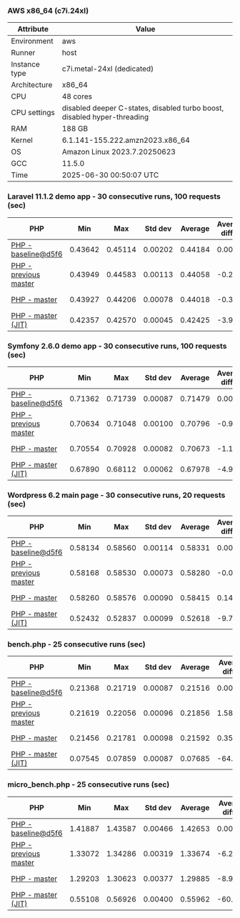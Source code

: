 ### AWS x86_64 (c7i.24xl)

|  Attribute    |     Value      |
|---------------|----------------|
| Environment   |aws|
| Runner        |host|
| Instance type |c7i.metal-24xl (dedicated)|
| Architecture  |x86_64
| CPU           |48 cores|
| CPU settings  |disabled deeper C-states, disabled turbo boost, disabled hyper-threading|
| RAM           |188 GB|
| Kernel        |6.1.141-155.222.amzn2023.x86_64|
| OS            |Amazon Linux 2023.7.20250623|
| GCC           |11.5.0|
| Time          |2025-06-30 00:50:07 UTC|

### Laravel 11.1.2 demo app - 30 consecutive runs, 100 requests (sec)

|     PHP     |     Min     |     Max     |    Std dev   |   Average  |  Average diff % |   Median   | Median diff % |     Memory    |
|-------------|-------------|-------------|--------------|------------|-----------------|------------|---------------|---------------|
|[PHP - baseline@d5f6](https://github.com/php/php-src/commit/d5f6e56610)|0.43642|0.45114|0.00202|0.44184|0.00%|0.44158|0.00%|42.03 MB|
|[PHP - previous master](https://github.com/php/php-src/commit/761478a032)|0.43949|0.44583|0.00113|0.44058|-0.29%|0.44036|-0.28%|42.45 MB|
|[PHP - master](https://github.com/php/php-src/commit/db157e3168)|0.43927|0.44206|0.00078|0.44018|-0.38%|0.43997|-0.36%|42.45 MB|
|[PHP - master (JIT)](https://github.com/php/php-src/commit/db157e3168)|0.42357|0.42570|0.00045|0.42425|-3.98%|0.42420|-3.94%|51.60 MB|

### Symfony 2.6.0 demo app - 30 consecutive runs, 100 requests (sec)

|     PHP     |     Min     |     Max     |    Std dev   |   Average  |  Average diff % |   Median   | Median diff % |     Memory    |
|-------------|-------------|-------------|--------------|------------|-----------------|------------|---------------|---------------|
|[PHP - baseline@d5f6](https://github.com/php/php-src/commit/d5f6e56610)|0.71362|0.71739|0.00087|0.71479|0.00%|0.71459|0.00%|37.69 MB|
|[PHP - previous master](https://github.com/php/php-src/commit/761478a032)|0.70634|0.71048|0.00100|0.70796|-0.96%|0.70773|-0.96%|38.42 MB|
|[PHP - master](https://github.com/php/php-src/commit/db157e3168)|0.70554|0.70928|0.00082|0.70673|-1.13%|0.70661|-1.12%|38.42 MB|
|[PHP - master (JIT)](https://github.com/php/php-src/commit/db157e3168)|0.67890|0.68112|0.00062|0.67978|-4.90%|0.67974|-4.88%|45.21 MB|

### Wordpress 6.2 main page - 30 consecutive runs, 20 requests (sec)

|     PHP     |     Min     |     Max     |    Std dev   |   Average  |  Average diff % |   Median   | Median diff % |     Memory    |
|-------------|-------------|-------------|--------------|------------|-----------------|------------|---------------|---------------|
|[PHP - baseline@d5f6](https://github.com/php/php-src/commit/d5f6e56610)|0.58134|0.58560|0.00114|0.58331|0.00%|0.58341|0.00%|43.42 MB|
|[PHP - previous master](https://github.com/php/php-src/commit/761478a032)|0.58168|0.58530|0.00073|0.58280|-0.09%|0.58267|-0.13%|43.87 MB|
|[PHP - master](https://github.com/php/php-src/commit/db157e3168)|0.58260|0.58576|0.00090|0.58415|0.14%|0.58416|0.13%|43.87 MB|
|[PHP - master (JIT)](https://github.com/php/php-src/commit/db157e3168)|0.52432|0.52837|0.00099|0.52618|-9.79%|0.52615|-9.81%|61.65 MB|

### bench.php - 25 consecutive runs (sec)

|     PHP     |     Min     |     Max     |    Std dev   |   Average  |  Average diff % |   Median   | Median diff % |     Memory    |
|-------------|-------------|-------------|--------------|------------|-----------------|------------|---------------|---------------|
|[PHP - baseline@d5f6](https://github.com/php/php-src/commit/d5f6e56610)|0.21368|0.21719|0.00087|0.21516|0.00%|0.21507|0.00%|26.41 MB|
|[PHP - previous master](https://github.com/php/php-src/commit/761478a032)|0.21619|0.22056|0.00096|0.21856|1.58%|0.21848|1.59%|26.78 MB|
|[PHP - master](https://github.com/php/php-src/commit/db157e3168)|0.21456|0.21781|0.00098|0.21592|0.35%|0.21591|0.39%|26.78 MB|
|[PHP - master (JIT)](https://github.com/php/php-src/commit/db157e3168)|0.07545|0.07859|0.00087|0.07685|-64.28%|0.07691|-64.24%|28.01 MB|

### micro_bench.php - 25 consecutive runs (sec)

|     PHP     |     Min     |     Max     |    Std dev   |   Average  |  Average diff % |   Median   | Median diff % |     Memory    |
|-------------|-------------|-------------|--------------|------------|-----------------|------------|---------------|---------------|
|[PHP - baseline@d5f6](https://github.com/php/php-src/commit/d5f6e56610)|1.41887|1.43587|0.00466|1.42653|0.00%|1.42639|0.00%|20.64 MB|
|[PHP - previous master](https://github.com/php/php-src/commit/761478a032)|1.33072|1.34286|0.00319|1.33674|-6.29%|1.33714|-6.26%|21.05 MB|
|[PHP - master](https://github.com/php/php-src/commit/db157e3168)|1.29203|1.30623|0.00377|1.29885|-8.95%|1.29902|-8.93%|21.05 MB|
|[PHP - master (JIT)](https://github.com/php/php-src/commit/db157e3168)|0.55108|0.56926|0.00400|0.55962|-60.77%|0.55885|-60.82%|22.44 MB|
